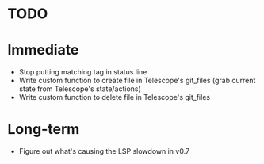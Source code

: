 # TODO

# Immediate
- Stop putting matching tag in status line
- Write custom function to create file in Telescope's git_files (grab current state from Telescope's state/actions)
- Write custom function to delete file in Telescope's git_files 

# Long-term
- Figure out what's causing the LSP slowdown in v0.7
